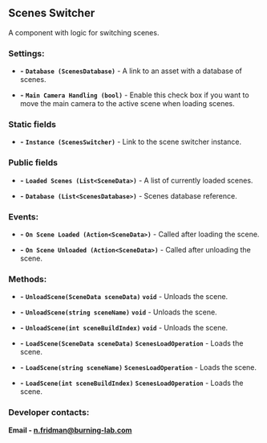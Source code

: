 ## Scenes Switcher

A component with logic for switching scenes.

### Settings:
- **-** **`Database (ScenesDatabase)`** - A link to an asset with a database of scenes.

- **-** **`Main Camera Handling (bool)`** - Enable this check box if you want to move the main camera to the active scene when loading scenes.

### Static fields
- **-** **`Instance (ScenesSwitcher)`** - Link to the scene switcher instance.


### Public fields
- **-** **`Loaded Scenes (List<SceneData>)`** - A list of currently loaded scenes.

- **-** **`Database (List<ScenesDatabase>)`** - Scenes database reference.

### Events:
- **-** **`On Scene Loaded (Action<SceneData>)`** - Called after loading the scene.

- **-** **`On Scene Unloaded (Action<SceneData>)`** - Called after unloading the scene.

### Methods:
- **-** **`UnloadScene(SceneData sceneData)`** **`void`** - Unloads the scene.

- **-** **`UnloadScene(string sceneName)`** **`void`** - Unloads the scene.

- **-** **`UnloadScene(int sceneBuildIndex)`** **`void`** - Unloads the scene.

- **-** **`LoadScene(SceneData sceneData)`** **`ScenesLoadOperation`** - Loads the scene.

- **-** **`LoadScene(string sceneName)`** **`ScenesLoadOperation`** - Loads the scene.

- **-** **`LoadScene(int sceneBuildIndex)`** **`ScenesLoadOperation`** - Loads the scene.

### Developer contacts:

**Email - [n.fridman@burning-lab.com](mailto://n.fridman@burning-lab.com)**
